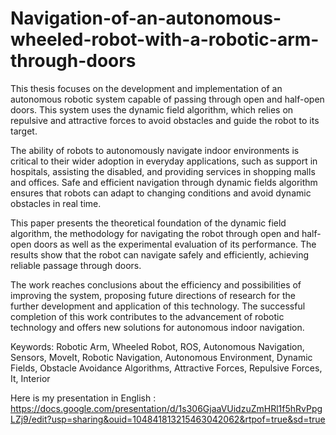 # Navigation-of-an-autonomous-wheeled-robot-with-a-robotic-arm-through-doors

This thesis focuses on the development and implementation of an autonomous robotic
system capable of passing through open and half-open doors. This system uses the
dynamic field algorithm, which relies on repulsive and attractive forces to avoid
obstacles and guide the robot to its target.

The ability of robots to autonomously navigate indoor environments is critical to their
wider adoption in everyday applications, such as support in hospitals, assisting the
disabled, and providing services in shopping malls and offices. Safe and efficient
navigation through dynamic fields algorithm ensures that robots can adapt to changing
conditions and avoid dynamic obstacles in real time.

This paper presents the theoretical foundation of the dynamic field algorithm, the
methodology for navigating the robot through open and half-open doors as well as the
experimental evaluation of its performance. The results show that the robot can navigate
safely and efficiently, achieving reliable passage through doors.

The work reaches conclusions about the efficiency and possibilities of improving the
system, proposing future directions of research for the further development and
application of this technology. The successful completion of this work contributes to the
advancement of robotic technology and offers new solutions for autonomous indoor
navigation.

Keywords: Robotic Arm, Wheeled Robot, ROS, Autonomous Navigation, Sensors,
MoveIt, Robotic Navigation, Autonomous Environment, Dynamic Fields, Obstacle
Avoidance Algorithms, Attractive Forces, Repulsive Forces, It, Interior

Here is my presentation in English : https://docs.google.com/presentation/d/1s306GjaaVUidzuZmHRl1f5hRvPpgLZj9/edit?usp=sharing&ouid=104841813215463042062&rtpof=true&sd=true
